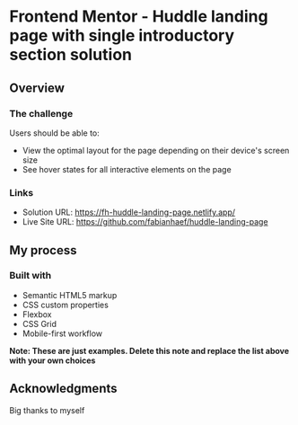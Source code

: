 # Frontend Mentor - Huddle landing page with single introductory section solution

## Overview

### The challenge

Users should be able to:

- View the optimal layout for the page depending on their device's screen size
- See hover states for all interactive elements on the page

### Links

- Solution URL: https://fh-huddle-landing-page.netlify.app/
- Live Site URL: https://github.com/fabianhaef/huddle-landing-page

## My process

### Built with

- Semantic HTML5 markup
- CSS custom properties
- Flexbox
- CSS Grid
- Mobile-first workflow

**Note: These are just examples. Delete this note and replace the list above with your own choices**

## Acknowledgments

Big thanks to myself